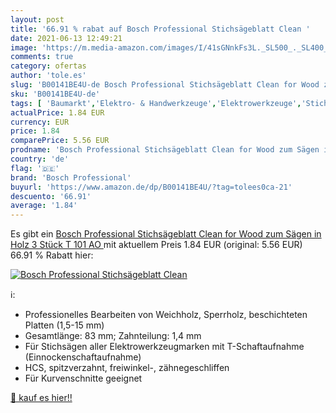 ```yaml
---
layout: post
title: '66.91 % rabat auf Bosch Professional Stichsägeblatt Clean '
date: 2021-06-13 12:49:21
image: 'https://m.media-amazon.com/images/I/41sGNnkFs3L._SL500_._SL400_.jpg'
comments: true
category: ofertas
author: 'tole.es'
slug: 'B00141BE4U-de Bosch Professional Stichsägeblatt Clean for Wood zum Sägen...'
sku: 'B00141BE4U-de'
tags: [ 'Baumarkt','Elektro- & Handwerkzeuge','Elektrowerkzeuge','Stichsägeblätter','Sägeblätter','Sägen','Zubehör für Elektrowerkzeuge','bosch professional', ]
actualPrice: 1.84 EUR
currency: EUR
price: 1.84
comparePrice: 5.56 EUR
prodname: 'Bosch Professional Stichsägeblatt Clean for Wood zum Sägen in Holz  3 Stück  T 101 AO '
country: 'de'
flag: '🇩🇪'
brand: 'Bosch Professional'
buyurl: 'https://www.amazon.de/dp/B00141BE4U/?tag=tolees0ca-21'
descuento: '66.91'
average: '1.84'
---
```


Es gibt ein [Bosch Professional Stichsägeblatt Clean for Wood zum Sägen in Holz  3 Stück  T 101 AO ](https://www.amazon.de/dp/B00141BE4U/?tag=tolees0ca-21) mit aktuellem Preis 1.84 EUR (original: 5.56 EUR) 66.91 % Rabatt hier:

[![Bosch Professional Stichsägeblatt Clean ](https://m.media-amazon.com/images/I/41sGNnkFs3L._SL500_._SL400_.jpg)](https://www.amazon.de/dp/B00141BE4U/?tag=tolees0ca-21)

ℹ️:

- Professionelles Bearbeiten von Weichholz, Sperrholz, beschichteten Platten (1,5-15 mm)
- Gesamtlänge: 83 mm; Zahnteilung: 1,4 mm
- Für Stichsägen aller Elektrowerkzeugmarken mit T-Schaftaufnahme (Einnockenschaftaufnahme)
- HCS, spitzverzahnt, freiwinkel-, zähnegeschliffen
- Für Kurvenschnitte geeignet

[🛒 kauf es hier!!](https://www.amazon.de/dp/B00141BE4U/?tag=tolees0ca-21)
